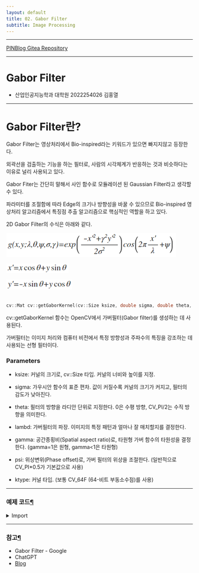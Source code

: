 ```yaml
---
layout: default
title: 02. Gabor Filter
subtitle: Image Processing
---
```

-----

[PINBlog Gitea Repository](https://gitea.pinblog.codes/CBNU/02_GaborFilter)

-----

# Gabor Filter
- 산업인공지능학과 대학원
    2022254026
        김홍열


---

# **Gabor Filter란?**

Gabor Filter는 영상처리에서 Bio-inspired라는 키워드가 있으면 빠지지않고 등장한다.

외곽선을 검출하는 기능을 하는 필터로, 사람의 시각체계가 반응하는 것과 비슷하다는 이유로 널리 사용되고 있다.

Gabor Fiter는 간단히 말해서 사인 함수로 모듈레이션 된 Gaussian Filter라고 생각할 수 있다.

파라미터를 조절함에 따라 Edge의 크기나 방향성을 바꿀 수 있으므로 Bio-inspired 영상처리 알고리즘에서 특징점 추출 알고리즘으로 핵심적인 역할을 하고 있다.

2D Gabor Filter의 수식은 아래와 같다.


![gaborfilter](/assets/img/gabor/gaborfilter.png)

![gaborfilter](/assets/img/gabor/gaborfilter2.png)

![gaborfilter](/assets/img/gabor/gaborfilter3.png)


```cpp

cv::Mat cv::getGaborKernel(cv::Size ksize, double sigma, double theta, double lambd, double gamma, double psi = CV_PI*0.5, int ktype = CV_64F)


```

cv::getGaborKernel 함수는 OpenCV에서 가버필터(Gabor filter)를 생성하는 데 사용된다.

가버필터는 이미지 처리와 컴퓨터 비전에서 특정 방향성과 주파수의 특징을 강조하는 데 사용되는 선형 필터이다. 


### **Parameters**

* ksize: 커널의 크기로, cv::Size 타입. 커널의 너비와 높이를 지정.

* sigma: 가우시안 함수의 표준 편차. 값이 커질수록 커널의 크기가 커지고, 필터의 감도가 낮아진다.

* theta: 필터의 방향을 라디안 단위로 지정한다. 0은 수평 방향, CV_PI/2는 수직 방향을 의미한다.

* lambd: 가버필터의 파장. 이미지의 특정 패턴과 얼마나 잘 매치할지를 결정한다.

* gamma: 공간종횡비(Spatial aspect ratio)로, 타원형 가버 함수의 타원성을 결정한다. (gamma=1은 원형, gamma<1은 타원형)

* psi: 위상변위(Phase offset)로, 가버 필터의 위상을 조절한다. (일반적으로 CV_PI*0.5가 기본값으로 사용)

* ktype: 커널 타입. (보통 CV_64F (64-비트 부동소수점)를 사용)




---

### 예제 코드[¶]()

<details>
<summary>Import</summary>
<div markdown="1">
  
```python



```

</div>
</details>


---

### 참고[¶]()

- Gabor Filter - Google
- ChatGPT
- [Blog](https://thinkpiece.tistory.com/304)
